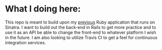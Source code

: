 # What I doing here:

This repo is meant to build upon my [previous](https://github.com/lukin41280/ShotAdjuster) Ruby application that runs on Sinatra.  I want to build out the back-end in Rails to get more practice and to use it as an API be able to change the front-end to whatever platform I wish in the future.  I am also looking to utilize Travis CI to get a feel for continuous integration services.
